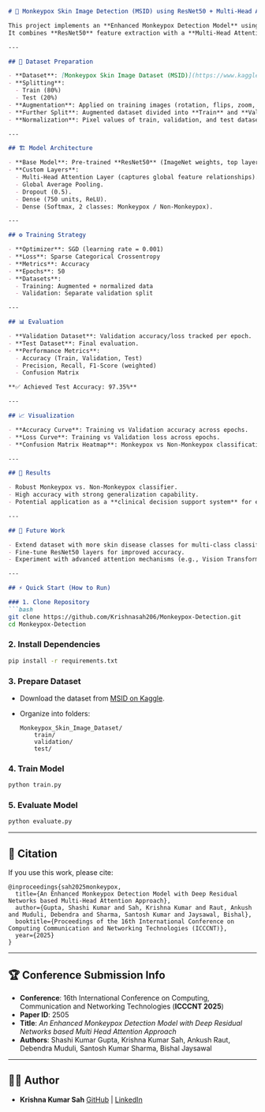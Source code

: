 ````markdown
# 🐒 Monkeypox Skin Image Detection (MSID) using ResNet50 + Multi-Head Attention

This project implements an **Enhanced Monkeypox Detection Model** using the **Monkeypox Skin Image Dataset (MSID)**.  
It combines **ResNet50** feature extraction with a **Multi-Head Attention mechanism**, enabling robust classification of **Monkeypox vs. Non-Monkeypox** skin lesion images.  

---

## 📂 Dataset Preparation

- **Dataset**: [Monkeypox Skin Image Dataset (MSID)](https://www.kaggle.com/datasets/arafathussain/monkeypox-skin-disease-dataset)  
- **Splitting**:
  - Train (80%)  
  - Test (20%)
- **Augmentation**: Applied on training images (rotation, flips, zoom, contrast) for generalization.  
- **Further Split**: Augmented dataset divided into **Train** and **Validation**.  
- **Normalization**: Pixel values of train, validation, and test datasets normalized.

---

## 🏗 Model Architecture

- **Base Model**: Pre-trained **ResNet50** (ImageNet weights, top layers removed, frozen).  
- **Custom Layers**:
  - Multi-Head Attention Layer (captures global feature relationships).  
  - Global Average Pooling.  
  - Dropout (0.5).  
  - Dense (750 units, ReLU).  
  - Dense (Softmax, 2 classes: Monkeypox / Non-Monkeypox).  

---

## ⚙️ Training Strategy

- **Optimizer**: SGD (learning rate = 0.001)  
- **Loss**: Sparse Categorical Crossentropy  
- **Metrics**: Accuracy  
- **Epochs**: 50  
- **Datasets**:  
  - Training: Augmented + normalized data  
  - Validation: Separate validation split  

---

## 📊 Evaluation

- **Validation Dataset**: Validation accuracy/loss tracked per epoch.  
- **Test Dataset**: Final evaluation.  
- **Performance Metrics**:
  - Accuracy (Train, Validation, Test)  
  - Precision, Recall, F1-Score (weighted)  
  - Confusion Matrix  

**✅ Achieved Test Accuracy: 97.35%**

---

## 📈 Visualization

- **Accuracy Curve**: Training vs Validation accuracy across epochs.  
- **Loss Curve**: Training vs Validation loss across epochs.  
- **Confusion Matrix Heatmap**: Monkeypox vs Non-Monkeypox classification performance.  

---

## 🚀 Results

- Robust Monkeypox vs. Non-Monkeypox classifier.  
- High accuracy with strong generalization capability.  
- Potential application as a **clinical decision support system** for early Monkeypox detection.  

---

## 🔮 Future Work

- Extend dataset with more skin disease classes for multi-class classification.  
- Fine-tune ResNet50 layers for improved accuracy.  
- Experiment with advanced attention mechanisms (e.g., Vision Transformer).  

---

## ⚡ Quick Start (How to Run)

### 1. Clone Repository
```bash
git clone https://github.com/Krishnasah206/Monkeypox-Detection.git
cd Monkeypox-Detection
````

### 2. Install Dependencies

```bash
pip install -r requirements.txt
```

### 3. Prepare Dataset

* Download the dataset from [MSID on Kaggle](https://www.kaggle.com/datasets/arafathussain/monkeypox-skin-disease-dataset).
* Organize into folders:

  ```
  Monkeypox_Skin_Image_Dataset/
      train/
      validation/
      test/
  ```

### 4. Train Model

```bash
python train.py
```

### 5. Evaluate Model

```bash
python evaluate.py
```

---

## 📜 Citation

If you use this work, please cite:

```
@inproceedings{sah2025monkeypox,
  title={An Enhanced Monkeypox Detection Model with Deep Residual Networks based Multi-Head Attention Approach},
  author={Gupta, Shashi Kumar and Sah, Krishna Kumar and Raut, Ankush and Muduli, Debendra and Sharma, Santosh Kumar and Jaysawal, Bishal},
  booktitle={Proceedings of the 16th International Conference on Computing Communication and Networking Technologies (ICCCNT)},
  year={2025}
}
```

---

## 🏆 Conference Submission Info

* **Conference**: 16th International Conference on Computing, Communication and Networking Technologies (**ICCCNT 2025**)
* **Paper ID**: 2505
* **Title**: *An Enhanced Monkeypox Detection Model with Deep Residual Networks based Multi Head Attention Approach*
* **Authors**: Shashi Kumar Gupta, Krishna Kumar Sah, Ankush Raut, Debendra Muduli, Santosh Kumar Sharma, Bishal Jaysawal

---

## 👨‍💻 Author

* **Krishna Kumar Sah**
  [GitHub](https://github.com/Krishnasah206) | [LinkedIn](https://linkedin.com/in/krishna-sah)

```
